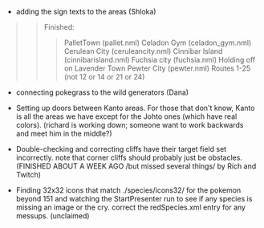   * adding the sign texts to the areas (Shloka)
> > Finished:
> > > PalletTown (pallet.nml)
> > > Celadon Gym (celadon\_gym.nml)
> > > Cerulean City (ceruleancity.nml)
> > > Cinnibar Island (cinnibarisland.nml)
> > > Fuchsia city (fuchsia.nml)
> > > Holding off on Lavender Town
> > > Pewter City (pewter.nml)
> > > Routes 1-25 (not 12 or 14 or 21 or 24)

  * connecting pokegrass to the wild generators (Dana)


  * Setting up doors between Kanto areas. For those that don't know, Kanto is all the areas we have except for the Johto ones (which have real colors). (richard is working down;  someone want to work backwards and meet him in the middle?)

  * Double-checking and correcting cliffs have their target field set incorrectly.  note that corner cliffs should probably just be obstacles. (FINISHED ABOUT A WEEK AGO /but missed several things/ by Rich and Twitch)

  * Finding 32x32 icons that match ./species/icons32/ for the pokemon beyond 151 and watching the StartPresenter run to see if any species is missing an image or the cry. correct the redSpecies.xml entry for any messups. (unclaimed)